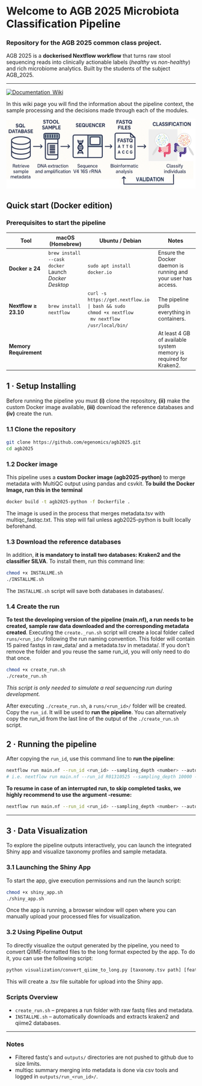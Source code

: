 # Welcome to **AGB 2025 Microbiota Classification Pipeline**

### Repository for the AGB 2025 common class project.
AGB 2025 is a **dockerised Nextflow workflow** that turns raw stool sequencing reads into clinically actionable labels (*healthy* vs *non-healthy*) and rich microbiome analytics. Built by the students of the subject AGB_2025.

---

[![Documentation  Wiki](https://img.shields.io/static/v1?label=Documentation&message=Wiki&labelColor=black&color=blue&logo=github&logoColor=white)](https://github.com/egenomics/agb2025/wiki)

In this wiki page you will find the information about the pipeline context, the sample processing and the decisions made through each of the modules.

![IMG1.png](https://github.com/egenomics/agb2025/blob/main/img/IMG1.png)
## Quick start (Docker edition)

### Prerequisites to start the pipeline

| Tool                   | macOS (Homebrew)                                                            | Ubuntu / Debian                                                           | Notes                                                         |
|------------------------|-----------------------------------------------------------------------------|---------------------------------------------------------------------------|---------------------------------------------------------------|
| **Docker ≥ 24**        | `brew install --cask docker`<br/>Launch *Docker Desktop*                     | `sudo apt install docker.io`                                              | Ensure the Docker daemon is running and your user has access. |
| **Nextflow ≥ 23.10**   | `brew install nextflow`                                                     | `curl -s https://get.nextflow.io \| bash && sudo`<br>`chmod +x nextflow`<br>` mv nextflow /usr/local/bin/` | The pipeline pulls everything in containers.                |
| **Memory Requirement** |                                                                             |                                                                           | At least 4 GB of available system memory is required for Kraken2. |

## 1 · Setup Installing

Before running the pipeline you must **(i)** clone the repository, **(ii)** make the custom Docker image available, **(iii)** download the reference databases and **(iv)** create the run.

### 1.1 Clone the repository
```bash
git clone https://github.com/egenomics/agb2025.git
cd agb2025
```
### 1.2 Docker image
This pipeline uses a **custom Docker image (agb2025-python)** to merge metadata with MultiQC output using pandas and csvkit. **To build the Docker Image, run this in the terminal**

```bash
docker build -t agb2025-python -f Dockerfile .
```

The image is used in the process that merges metadata.tsv with multiqc_fastqc.txt. This step will fail unless agb2025-python is built locally beforehand.

### 1.3 Download the reference databases
In addition, **it is mandatory to install two databases: Kraken2 and the classifier SILVA**. To install them, run this command line:

```bash
chmod +x INSTALLME.sh
./INSTALLME.sh
```

The `INSTALLME.sh` script will save both databases in databases/.

### 1.4 Create the run

**To test the developing version of the pipeline (main.nf), a run needs to be created, sample raw data downloaded and the corresponding metadata created**. Executing the `create._run.sh` script will create a local folder called `runs/<run_id>/` following the run naming convention. This folder will contain 15 paired fastqs in raw_data/ and a metadata.tsv in metadata/. If you don't remove the folder and you reuse the same run_id, you will only need to do that once.

```bash
chmod +x create_run.sh
./create_run.sh
```

*This script is only needed to simulate a real sequencing run during development.*

After executing `./create_run.sh`, a `runs/<run_id>/` folder will be created. Copy the `run_id`. It will be used to **run the pipeline**. You can alternatively copy the run_id from the last line of the output of the `./create_run.sh` script.

## 2 · Running the pipeline

After copying the `run_id`, use this command line to **run the pipeline**:

```bash
nextflow run main.nf --run_id <run_id> --sampling_depth <number> --auto_rarefaction TRUE -profile docker
# i.e. nextflow run main.nf --run_id R01310525 --sampling_depth 10000 --auto_rarefaction TRUE -profile docker
```

**To resume in case of an interrupted run, to skip completed tasks, we highly recommend to use the argument -resume:**

```bash
nextflow run main.nf --run_id <run_id> --sampling_depth <number> --auto_rarefaction TRUE -profile docker -resume
```
---

## 3 · Data Visualization

To explore the pipeline outputs interactively, you can launch the integrated Shiny app and visualize taxonomy profiles and sample metadata.

### 3.1 Launching the Shiny App

To start the app, give execution permissions and run the launch script:

```bash
chmod +x shiny_app.sh
./shiny_app.sh
```

Once the app is running, a browser window will open where you can manually upload your processed files for visualization.

### 3.2 Using Pipeline Output

To directly visualize the output generated by the pipeline, you need to convert QIIME-formatted files to the long format expected by the app. To do it, you can use the following script:

```bash
python visualization/convert_qiime_to_long.py [taxonomy.tsv path] [feature_table.tsv path] [output_file path]
```

This will create a .tsv file suitable for upload into the Shiny app.

### Scripts Overview
- `create_run.sh` – prepares a run folder with raw fastq files and metadata.
- `INSTALLME.sh` – automatically downloads and extracts kraken2 and qiime2 databases.

---

### Notes

- Filtered fastq's and `outputs/` directories are not pushed to github due to size limits.
- multiqc summary merging into metadata is done via csv tools and logged in `outputs/run_<run_id>/`.

